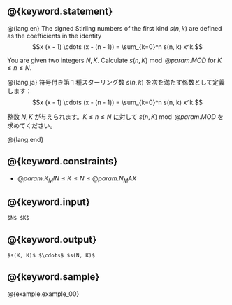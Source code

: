 ## @{keyword.statement}
@{lang.en}
The signed Stirling numbers of the first kind $s(n, k)$ are defined as the coefficients in the identity
$$x (x - 1) \cdots (x - (n - 1)) = \sum_{k=0}^n s(n, k) x^k.$$

You are given two integers $N,K$.
Calculate $s(n, K) \bmod @{param.MOD}$ for $K \le n \le N$.

@{lang.ja}
符号付き第 $1$ 種スターリング数 $s(n,k)$ を次を満たす係数として定義します：
$$x (x - 1) \cdots (x - (n - 1)) = \sum_{k=0}^n s(n, k) x^k.$$

整数 $N,K$ が与えられます。$K\leq n\leq N$ に対して $s(n, K) \bmod @{param.MOD}$ を求めてください。

@{lang.end}

## @{keyword.constraints}

- $@{param.K_MIN} \le K \le N \le @{param.N_MAX}$

## @{keyword.input}

~~~
$N$ $K$
~~~

## @{keyword.output}

~~~
$s(K, K)$ $\cdots$ $s(N, K)$
~~~

## @{keyword.sample}

@{example.example_00}
